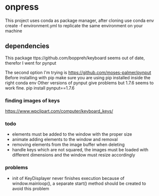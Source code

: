 # onpress

This project uses conda as package manager, after cloning use
    conda env create -f environment.yml
to replicate the same environment on your machine

## dependencies

This package ttps://github.com/boppreh/keyboard seems out of date, therefor I went for pynput

The second option I'm trying is https://github.com/moses-palmer/pynput
Before installing with pip make sure you are using pip installed inside the right conda env
Other versions of pynput give problems but 1.7.6 seems to work fine.
    pip install pynput==1.7.6

### finding images of keys
https://www.wpclipart.com/computer/keyboard_keys/

### todo
- elements must be added to the window with the proper size
- animate adding elements to the window and removal
- removing elements from the image buffer when deleting
- handle keys which are not squared, the images must be loaded with different dimensions and
the window must resize accordingly

### problems
- init of KeyDisplayer never finishes execution because of window.mainloop(), a separate start() method should be
created to avoid this problem